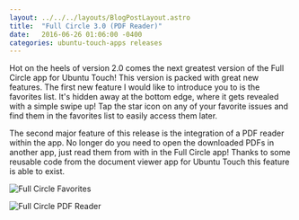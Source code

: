 ```yaml
---
layout: ../../../layouts/BlogPostLayout.astro
title:  "Full Circle 3.0 (PDF Reader)"
date:   2016-06-26 01:06:00 -0400
categories: ubuntu-touch-apps releases
---
```


Hot on the heels of version 2.0 comes the next greatest version of the Full Circle
app for Ubuntu Touch! This version is packed with great new features. The first
new feature I would like to introduce you to is the favorites list. It's hidden
away at the bottom edge, where it gets revealed with a simple swipe up! Tap
the star icon on any of your favorite issues and find them in the favorites list
to easily access them later.

The second major feature of this release is the integration of a PDF reader within
the app. No longer do you need to open the downloaded PDFs in another app,
just read them from with in the Full Circle app! Thanks to some reusable code
from the document viewer app for Ubuntu Touch this feature is able to exist.

![Full Circle Favorites](/images/blog/fullcircle/fullcircle3-favs.png)

![Full Circle PDF Reader](/images/blog/fullcircle/fullcircle3-pdf.png)

